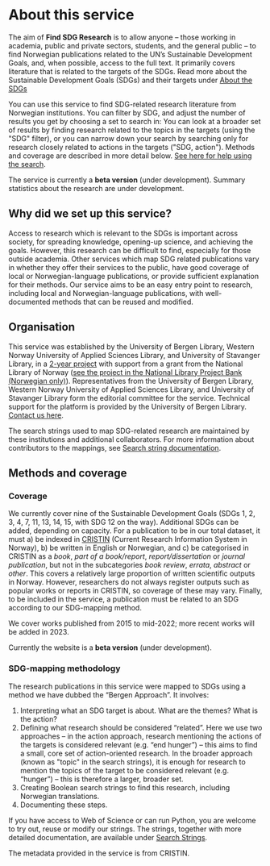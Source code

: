# About this service

The aim of **Find SDG Research** is to allow anyone – those working in academia, public and private sectors, students, and the general public – to find Norwegian publications related to the UN’s Sustainable Development Goals, and, when possible, access to the full text. It primarily covers literature that is related to the targets of the SDGs. Read more about the Sustainable Development Goals (SDGs) and their targets under [About the SDGs](/om/om-baerekraftsmalene)

You can use this service to find SDG-related research literature from Norwegian institutions. You can filter by SDG, and adjust the number of results you get by choosing a set to search in:  You can look at a broader set of results by finding research related to the topics in the targets (using the "SDG" filter), or you can narrow down your search by searching only for research closely related to actions in the targets ("SDG, action"). Methods and coverage are described in more detail below. [See here for help using the search](/hjelp/sokehjelp).

The service is currently a **beta version** (under development). Summary statistics about the research are under development. 

## Why did we set up this service?

Access to research which is relevant to the SDGs is important across society, for spreading knowledge, opening-up science, and achieving the goals. However, this research can be difficult to find, especially for those outside academia. Other services which map SDG related publications vary in whether they offer their services to the public, have good coverage of local or Norwegian-language publications, or provide sufficient explanation for their methods. Our service aims to be an easy entry point to research, including local and Norwegian-language publications, with well-documented methods that can be reused and modified.

## Organisation

This service was established by the University of Bergen Library, Western Norway University of Applied Sciences Library, and University of Stavanger Library, in a [2-year project](https://www.uib.no/en/ub/148804/sustainable-development-research-all-%E2%80%93-transparent-mapping-and-discovery-tool) with support from a grant from the National Library of Norway ([see the project in the National Library Project Bank (Norwegian only)](https://bibliotekutvikling.no/prosjektbank/prosjekt/baerekraftsforskning-for-alle-en-transparent-kartleggings-og-gjenfinningstjeneste/)). Representatives from the University of Bergen Library, Western Norway University of Applied Sciences Library, and University of Stavanger Library form the editorial committee for the service. Technical support for the platform is provided by the University of Bergen Library. [Contact us here](/om/kontakt).

The search strings used to map SDG-related research are maintained by these institutions and additional collaborators. For more information about contributors to the mappings, see [Search string documentation](/sokestreng/introduksjon).

## Methods and coverage

### Coverage

We currently cover nine of the Sustainable Development Goals (SDGs 1, 2, 3, 4, 7, 11, 13, 14, 15, with SDG 12 on the way). Additional SDGs can be added, depending on capacity. For a publication to be in our total dataset, it must a) be indexed in [CRISTIN](https://www.cristin.no/) (Current Research Information System in Norway), b) be written in English or Norwegian, and c) be categorised in CRISTIN as a *book*, *part of a book/report*, *report/dissertation* or *journal publication*, but not in the subcategories *book review*, *errata*, *abstract* or *other*. This covers a relatively large proportion of written scientific outputs in Norway. However, researchers do not always register outputs such as popular works or reports in CRISTIN, so coverage of these may vary. Finally, to be included in the service, a publication must be related to an SDG according to our SDG-mapping method.

We cover works published from 2015 to mid-2022; more recent works will be added in 2023.

Currently the website is a **beta version** (under development). 

### SDG-mapping methodology

The research publications in this service were mapped to SDGs using a method we have dubbed the “Bergen Approach”. It involves: 

1)	Interpreting what an SDG target is about. What are the themes? What is the action?
2)	Defining what research should be considered “related”. Here we use two approaches – in the action approach, research mentioning the actions of the targets is considered relevant (e.g. “end hunger”) – this aims to find a small, core set of action-oriented research. In the broader approach (known as "topic" in the search strings), it is enough for research to mention the topics of the target to be considered relevant (e.g. “hunger”) – this is therefore a larger, broader set.
3)	Creating Boolean search strings to find this research, including Norwegian translations.
4)	Documenting these steps.

If you have access to Web of Science or can run Python, you are welcome to try out, reuse or modify our strings. The strings, together with more detailed documentation, are available under [Search Strings](/sokestreng/introduksjon). 

The metadata provided in the service is from CRISTIN. 
